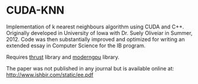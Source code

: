 CUDA-KNN
========

Implementation of k nearest neighbours algorithm using CUDA and C++. Originally developed in University of Iowa with Dr. Suely Oliveiar in Summer, 2012. Code was then substantially improved and optimized for writing an extended essay in Computer Science for the IB program.

Requires [thrust](thrust/thrust) library and [moderngpu](NVlabs/moderngpu) library.

The paper was not published in any journal but is available online at: http://www.ishbir.com/static/ee.pdf
